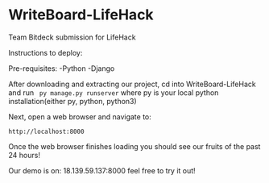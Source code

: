 # WriteBoard-LifeHack
Team Bitdeck submission for LifeHack

Instructions to deploy:

Pre-requisites:
-Python
-Django

After downloading and extracting our project, cd into WriteBoard-LifeHack and run 
``` py manage.py runserver```
where py is your local python installation(either py, python, python3)

Next, open a web browser and navigate to:
```
http://localhost:8000
```
Once the web browser finishes loading you should see our fruits of the past 24 hours!

Our demo is on: 18.139.59.137:8000
feel free to try it out!
